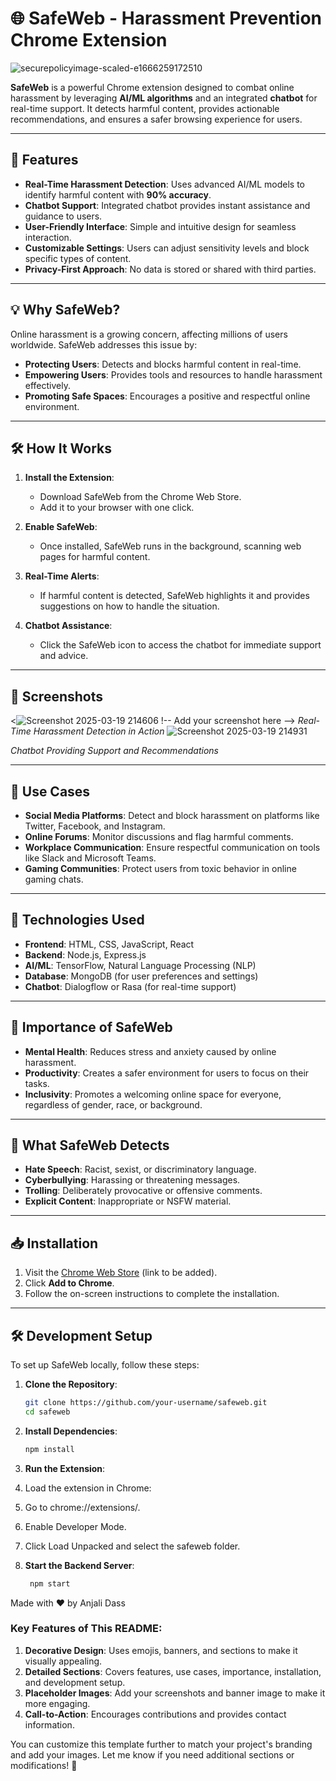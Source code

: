 # 🌐 SafeWeb - Harassment Prevention Chrome Extension


![securepolicyimage-scaled-e1666259172510](https://github.com/user-attachments/assets/99ddba06-0d82-4a71-bd77-2618263d95c3)

**SafeWeb** is a powerful Chrome extension designed to combat online harassment by leveraging **AI/ML algorithms** and an integrated **chatbot** for real-time support. It detects harmful content, provides actionable recommendations, and ensures a safer browsing experience for users.

---

## 🚀 Features

- **Real-Time Harassment Detection**: Uses advanced AI/ML models to identify harmful content with **90% accuracy**.
- **Chatbot Support**: Integrated chatbot provides instant assistance and guidance to users.
- **User-Friendly Interface**: Simple and intuitive design for seamless interaction.
- **Customizable Settings**: Users can adjust sensitivity levels and block specific types of content.
- **Privacy-First Approach**: No data is stored or shared with third parties.

---

## 💡 Why SafeWeb?

Online harassment is a growing concern, affecting millions of users worldwide. SafeWeb addresses this issue by:
- **Protecting Users**: Detects and blocks harmful content in real-time.
- **Empowering Users**: Provides tools and resources to handle harassment effectively.
- **Promoting Safe Spaces**: Encourages a positive and respectful online environment.

---

## 🛠️ How It Works

1. **Install the Extension**:
   - Download SafeWeb from the Chrome Web Store.
   - Add it to your browser with one click.

2. **Enable SafeWeb**:
   - Once installed, SafeWeb runs in the background, scanning web pages for harmful content.

3. **Real-Time Alerts**:
   - If harmful content is detected, SafeWeb highlights it and provides suggestions on how to handle the situation.

4. **Chatbot Assistance**:
   - Click the SafeWeb icon to access the chatbot for immediate support and advice.

---

## 📸 Screenshots

 <![Screenshot 2025-03-19 214606](https://github.com/user-attachments/assets/b33ac692-94d9-4863-baa0-de33a592e416)
!-- Add your screenshot here -->
*Real-Time Harassment Detection in Action*
![Screenshot 2025-03-19 214931](https://github.com/user-attachments/assets/018b60c0-7475-426c-8b98-c70324e607a2)

 <!-- Add your screenshot here -->
*Chatbot Providing Support and Recommendations*

---

## 🎯 Use Cases

- **Social Media Platforms**: Detect and block harassment on platforms like Twitter, Facebook, and Instagram.
- **Online Forums**: Monitor discussions and flag harmful comments.
- **Workplace Communication**: Ensure respectful communication on tools like Slack and Microsoft Teams.
- **Gaming Communities**: Protect users from toxic behavior in online gaming chats.

---

## 🔧 Technologies Used

- **Frontend**: HTML, CSS, JavaScript, React
- **Backend**: Node.js, Express.js
- **AI/ML**: TensorFlow, Natural Language Processing (NLP)
- **Database**: MongoDB (for user preferences and settings)
- **Chatbot**: Dialogflow or Rasa (for real-time support)

---

## 🌟 Importance of SafeWeb

- **Mental Health**: Reduces stress and anxiety caused by online harassment.
- **Productivity**: Creates a safer environment for users to focus on their tasks.
- **Inclusivity**: Promotes a welcoming online space for everyone, regardless of gender, race, or background.

---

## 🚨 What SafeWeb Detects

- **Hate Speech**: Racist, sexist, or discriminatory language.
- **Cyberbullying**: Harassing or threatening messages.
- **Trolling**: Deliberately provocative or offensive comments.
- **Explicit Content**: Inappropriate or NSFW material.

---

## 📥 Installation

1. Visit the [Chrome Web Store](#) (link to be added).
2. Click **Add to Chrome**.
3. Follow the on-screen instructions to complete the installation.

---

## 🛠️ Development Setup

To set up SafeWeb locally, follow these steps:

1. **Clone the Repository**:
   ```bash
   git clone https://github.com/your-username/safeweb.git
   cd safeweb
   
2. **Install Dependencies**:

   ```bash
   npm install


3. **Run the Extension**:

  1. Load the extension in Chrome:

  2. Go to chrome://extensions/.

  3. Enable Developer Mode.

  4. Click Load Unpacked and select the safeweb folder.

4. **Start the Backend Server**:

    ```bash
     npm start


Made with ❤️ by Anjali Dass


### Key Features of This README:
1. **Decorative Design**: Uses emojis, banners, and sections to make it visually appealing.
2. **Detailed Sections**: Covers features, use cases, importance, installation, and development setup.
3. **Placeholder Images**: Add your screenshots and banner image to make it more engaging.
4. **Call-to-Action**: Encourages contributions and provides contact information.

You can customize this template further to match your project's branding and add your images. Let me know if you need additional sections or modifications! 🚀
